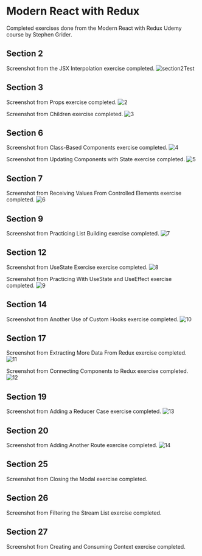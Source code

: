 # Modern React with Redux
Completed exercises done from the Modern React with Redux Udemy course by Stephen Grider.


## Section 2 
Screenshot from the JSX Interpolation exercise completed.
![section2Test](https://user-images.githubusercontent.com/83961643/150297036-48dcb7b2-eb4a-4591-929c-960b9eb101a3.jpeg)


## Section 3 
Screenshot from Props exercise completed. 
![2](https://user-images.githubusercontent.com/83961643/150344099-1544c7ba-f40e-46d4-939c-b71de723364d.jpeg)


Screenshot from Children exercise completed. 
![3](https://user-images.githubusercontent.com/83961643/150508421-35ccb7bd-eeb0-4675-93f5-026288d02516.jpeg)


## Section 6 
Screenshot from Class-Based Components exercise completed. 
![4](https://user-images.githubusercontent.com/83961643/150509334-0bf80e0c-d88c-4e3f-9bd3-906201561dc3.jpeg)

Screenshot from Updating Components with State exercise completed.
![5](https://user-images.githubusercontent.com/83961643/150510422-ac4a4299-7978-41f6-96e4-27f09396b3ec.jpeg)


## Section 7 
Screenshot from Receiving Values From Controlled Elements exercise completed. 
![6](https://user-images.githubusercontent.com/83961643/150511368-a3daaaa6-5943-477b-84b2-5e406d6fa926.jpeg)


## Section 9 
Screenshot from Practicing List Building exercise completed. 
![7](https://user-images.githubusercontent.com/83961643/150512043-3d97b422-5e8c-4112-9c11-60715d7a3ef4.jpeg)


## Section 12 
Screenshot from UseState Exercise exercise completed. 
![8](https://user-images.githubusercontent.com/83961643/150512870-a9c43879-f946-4f23-9ff0-3a889a7479c8.jpeg)

Screenshot from Practicing With UseState and UseEffect exercise completed. 
![9](https://user-images.githubusercontent.com/83961643/150513713-78cb37fc-77d1-47a7-9d88-37282815b0a2.jpeg)


## Section 14 
Screenshot from Another Use of Custom Hooks exercise completed.
![10](https://user-images.githubusercontent.com/83961643/150514589-c94afba2-4301-45d1-b48b-982bc1d51075.jpeg)


## Section 17 
Screenshot from Extracting More Data From Redux exercise completed. 
![11](https://user-images.githubusercontent.com/83961643/150652623-031fa59a-d5dc-4ea2-b0e6-6993b6df648f.jpg)

Screenshot from Connecting Components to Redux exercise completed.
![12](https://user-images.githubusercontent.com/83961643/150779319-f349c83f-c1b5-4c40-8f58-976970428f03.jpeg)


## Section 19 
Screenshot from Adding a Reducer Case exercise completed.
![13](https://user-images.githubusercontent.com/83961643/150779687-1c96848d-ab2d-46eb-9590-d9879f97bdf7.jpeg)


## Section 20 
Screenshot from Adding Another Route exercise completed.
![14](https://user-images.githubusercontent.com/83961643/150785077-b51461dd-9a78-47c0-8f74-e7f7815d03ed.jpeg)


## Section 25 
Screenshot from Closing the Modal exercise completed.

## Section 26 
Screenshot from Filtering the Stream List exercise completed.

## Section 27
Screenshot from Creating and Consuming Context exercise completed.
